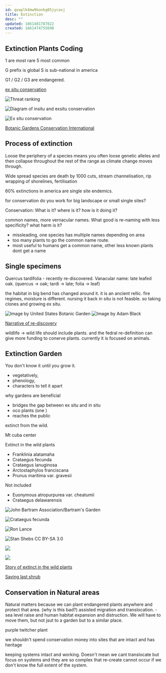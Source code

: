 ```yaml
---
id: qxwplk4mw9konkg05jycavj
title: Extinction
desc: ""
updated: 1661481787822
created: 1661474755698
---
```


## Extinction Plants Coding

1 are most rare
5 most common

G prefix is global
S is sub-national in america

G1 / G2 / G3 are endangered.

[ex situ conservation](https://www.bgci.org/wp/wp-content/uploads/2019/04/Ex_Situ_Conserving_North_Americas_Threatened_Plants.pdf)

![Threat ranking](assets/images/extinction%20ranking.png)

![Diagram of insitu and exsitu conservation](assets/images/integrated%20plant%20conservation.png)

![Ex situ conservation](assets/images/ex%20situ%20conservation%20comparison.png)

[Botanic Gardens Conservation International](https://www.bgci.org/resources/bgci-tools-and-resources/bgci-technical-reviews/)

## Process of extinction

Loose the periphery of a species means you often loose genetic alleles and then collapse throughout the rest of the range as climate change moves through.

Wide spread species are death by 1000 cuts, stream channelisation, rip wrapping of shorelines, fertilisation

60% extinctions in america are single site endemics.

for conservation do you work for big landscape or small single sites?

Conservation: What is it? where is it? how is it doing it?

common names, more vernacular names.
What good is re-naming with less specificity?
what harm is it?

- missleading, one species has multiple names depending on area
- too many plants to go the common name route.
- most useful to humans get a common name, other less known plants dont get a name

## Single specimens

Quercus tardifolia - recently re-discovered.
Vanacular name: late leafed oak. (quercus -> oak; tardi -> late; folia -> leaf)

the habitat in big bend has changed around it. it is an ancient rellic. fire regimes, moisture is different. nursing it back in situ is not feasble. so taking clones and growing ex situ.

![Image by United States Botanic Garden](assets/images/Quercus%20tardifolia.png)
![Image by Adam Black](assets/images/Quercus%20tardifolia%20leaf.png)

[Narrative of re-discovery](https://www.internationaloaksociety.org/content/back-brink-quercus-tardifolia)

wildlife -> wild life should include plants. and the fedral re-definition can give more funding to conerve plants. currently it is focused on animals.

## Extinction Garden

You don't know it until you grow it.

- vegetatively,
- phenology,
- characters to tell it apart

why gardens are beneficial

- bridges the gap between ex situ and in situ
- oco plants (one )
- reaches the public

extinct from the wild.

Mt cuba center

Extinct in the wild plants

- Franklinia alatamaha
- Crataegus fecunda
- Crataegus lanuginosa
- Arctostaphylos franciscana
- Prunus maritima var. gravesii

Not included

- Euonymous atropurpurea var. cheatumii
- Crataegus delawarensis

![John Bartram Association/Bartram's Garden](assets/images/Franklinia%20alatamaha.png)

![Crataegus fecunda](assets/images/Crataefus%20fecunda.png)

![Ron Lance](assets/images/crataegus%20lanuginosa.png)

![Stan Shebs CC BY-SA 3.0](assets/images/Arctostaphylos%20franciscana.png)

![](assets/images/Prunus%20maritima%20gravesii.png)

![](assets/images/ex%20situ%20conservation.png)

[Story of extinct in the wild plants](https://www.segrasslands.org/blog/2020/9/11/tales-from-the-crypt-extinct-plants-of-the-southeastern-grasslands)

[Saving last shrub](https://www.indefenseofplants.com/blog/2018/5/16/saving-one-of-north-americas-rarest-shrubs)

## Conservation in Natural areas

Natural matters because we can plant endangered plants anywhere and protect that area. (why is this bad?)
assisted migration and translocation. - sea level raise and human habitat expansion and distruction.
We will have to move them, but not jsut to a garden but to a similar place.

purple twitcher plant

we shouldn't spend conservation money into sites that are intact and has heritage

keeping systems intact and working. Doesn't mean we cant translocate but focus on systems and they are so complex that re-create cannot occur if we don't know the full extent of the system.
